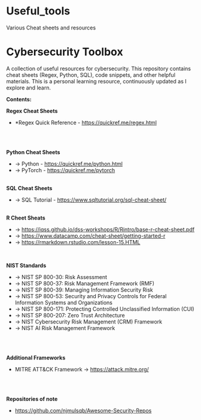 # Useful_tools
Various Cheat sheets and resources

# Cybersecurity Toolbox

A collection of useful resources for cybersecurity. This repository contains cheat sheets (Regex, Python, SQL), code snippets, and other helpful materials. This is a personal learning resource, continuously updated as I explore and learn.

**Contents:**

**Regex Cheat Sheets**
* *Regex Quick Reference - https://quickref.me/regex.html
<br>
  <br>
  
**Python Cheat Sheets** 
* -> Python - https://quickref.me/python.html  <br>
* -> PyTorch - https://quickref.me/pytorch  <br>
  <br>

**SQL Cheat Sheets**
* -> SQL Tutorial - https://www.sqltutorial.org/sql-cheat-sheet/<br>
  <br>

**R Cheet Sheats**
*  -> https://iqss.github.io/dss-workshops/R/Rintro/base-r-cheat-sheet.pdf
*  -> https://www.datacamp.com/cheat-sheet/getting-started-r
*  -> https://rmarkdown.rstudio.com/lesson-15.HTML  <br>
  <br>
  
**NIST Standards**
*  ->  NIST SP 800-30: Risk Assessment
*  ->  NIST SP 800-37: Risk Management Framework (RMF)
*  ->  NIST SP 800-39: Managing Information Security Risk
*  ->  NIST SP 800-53: Security and Privacy Controls for Federal Information Systems and Organizations
*  ->  NIST SP 800-171: Protecting Controlled Unclassified Information (CUI)
*  ->  NIST SP 800-207: Zero Trust Architecture
*  -> NIST Cybersecurity Risk Management (CRM) Framework
*  -> NIST AI Risk Management Framework 
<br>
  <br>
  
**Additional Frameworks**
* MITRE ATT&CK Framework -> https://attack.mitre.org/
<br>
  <br>
  
**Repositories of note**
* https://github.com/njmulsqb/Awesome-Security-Repos
